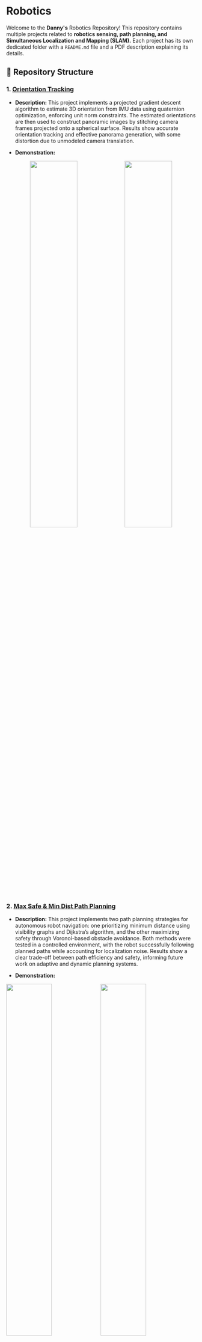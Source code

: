 # Robotics

Welcome to the **Danny's** Robotics Repository! This repository contains multiple projects related to **robotics sensing, path planning, and Simultaneous Localization and Mapping (SLAM).** Each project has its own dedicated folder with a `README.md` file and a PDF description explaining its details.


## 📂 Repository Structure

### 1. [Orientation Tracking](./Orientation_Tracking/Orientation_Tracking_&_Panorama.pdf)
   - **Description:** This project implements a projected gradient descent algorithm to estimate 3D orientation from IMU data using quaternion optimization, enforcing unit norm constraints. The estimated orientations are then used to construct panoramic images by stitching camera frames projected onto a spherical surface. Results show accurate orientation tracking and effective panorama generation, with some distortion due to unmodeled camera translation.

   - **Demonstration:**
   <p align='center'>
   <img src="./Orientation_Tracking/fig/Panorama_1.png" width="50%" height="50%"><img src="./Orientation_Tracking/fig/Panorama_11.png" width="50%" height="50%">
   </p>

### 2. [Max Safe & Min Dist Path Planning](./Max_Safe_&_Min_Dist_Path_Planning/Max_Safe_&_Min_Dist_Path_Planning.pdf)
   - **Description:** This project implements two path planning strategies for autonomous robot navigation: one prioritizing minimum distance using visibility graphs and Dijkstra’s algorithm, and the other maximizing safety through Voronoi-based obstacle avoidance. Both methods were tested in a controlled environment, with the robot successfully following planned paths while accounting for localization noise. Results show a clear trade-off between path efficiency and safety, informing future work on adaptive and dynamic planning systems.

   - **Demonstration:**
   
   [<img src="./Max_Safe_&_Min_Dist_Path_Planning/img/video1.png" width="49%">](https://youtu.be/pjOQJUsrepY)
   [<img src="./Max_Safe_&_Min_Dist_Path_Planning/img/video2.png" width="49%">](https://youtu.be/FdMfx6F-wpE)

### 3. [Coverage Path Planning](./Coverage_Path_Planning/Autonomous_CPP_report.pdf)
   - **Description:** This project develops an autonomous robot system for coverage path planning (CPP) within a 10ft × 10ft bounded environment using AprilTag landmarks for localization. The system employs a grid-based sweep algorithm to generate zigzag paths and integrates PID control for precise motion, achieving near-complete coverage while maintaining safe distances from walls. Experimental results validate its effectiveness, with future enhancements targeting dynamic obstacle avoidance, improved localization, and SLAM integration for broader applicability.
   - **Demonstration:**

   [<p align='center'><img src="./Coverage_Path_Planning/imgs/video.png" width="49%"></p>](https://youtu.be/sCGQzoF28NY)

### 4. [EKF-SLAM with AprilTag](./EKF-SLAM_with_AprilTag/EKF-SLAM.pdf)
   - **Description:** This project implements an Extended Kalman Filter (EKF)-based SLAM system for autonomous robots, enabling simultaneous localization and mapping in a structured 10ft × 10ft environment with predefined landmarks. By testing square and octagon trajectories, the system demonstrates improved robustness and lower average landmark estimation errors (0.0514m vs. 0.0545m) with the octagon path, validated through covariance analysis and error metrics. The work highlights the impact of trajectory design on SLAM accuracy, with applications in enhancing autonomous navigation in controlled environments.
   - **Demonstration:**
   <p align='center'>
      <img src='./EKF-SLAM_with_AprilTag/img/square2_std_ellipse.png' width='50%'>
   </p>

### 5. [LiDAR-SLAM and Texture Mapping](./LiDAR-SLAM_and_Texture_Mapping/LiDAR-Based%20SLAM%20and%20Texture%20Mapping.pdf)
   - **Description:** This project develops a LiDAR-based SLAM system that integrates encoder-IMU odometry, ICP scan matching, and GTSAM pose graph optimization to enable autonomous robot navigation and mapping in unstructured environments. By fusing LiDAR, RGBD, and motion sensor data, the system constructs precise occupancy grids and textured floor maps, reducing trajectory drift through loop closure detection and factor graph optimization. Experimental results demonstrate enhanced mapping accuracy, with future improvements focusing on real-time processing, 3D extensions, and semantic integration for advanced environmental perception.
   - **Demonstration:**
   <p align='center'>
      <img src='./LiDAR-SLAM_and_Texture_Mapping/fig/occ&tex_gt.png' width='50%'>
   </p>

### 6. [VI-SLAM using EKF](./VI-SLAM_using_EKF/Visual-Inertial%20SLAM%20using%20Extended%20Kalman%20Filter.pdf)
   - **Description:** This project develops a Visual-Inertial SLAM system using an Extended Kalman Filter (EKF) to fuse IMU and stereo camera data, enabling 6-DOF pose estimation and 3D landmark mapping in GPS-denied environments. The approach integrates SE(3) kinematics for IMU trajectory prediction, stereo triangulation for landmark initialization, and joint optimization to refine pose and map estimates while mitigating scale drift and sensor noise. Experimental results validate reduced trajectory drift compared to IMU-only localization, though landmark-induced vibrations highlight opportunities for improved filtering and real-time performance in future work.
   - **Demonstration:**
   <p align='center'>
      <img src='./VI-SLAM_using_EKF/img/updated01.png' width='50%'>
   </p>

### 7. [Dynamic Programming for DoorKey Navigation](./Dynamic_Programming_for_DoorKey_Navigation/Dynamic_Programming_for_DoorKey_Navigation.pdf)
   - **Description:** This project develops a Dynamic Programming approach using value iteration to solve the DoorKey navigation challenge in Mini-Grid environments, formulating the task as a Markov Decision Process (MDP) with state representations tracking agent position, orientation, key possession, and door statuses. The method extends to randomized maps by augmenting the state space to account for variable key/goal positions and multiple door interactions, ensuring complete observability and optimal policy computation. Experimental validation demonstrates successful navigation in 7 predefined and 36 randomized 10x10 grid configurations, achieving minimal path lengths while handling directional constraints and object interactions through systematic state-space exploration.
   - **Demonstration:**
   <p align='center'>
      <img src='./Dynamic_Programming_for_DoorKey_Navigation/gif/DoorKey-10x10-20.gif' width='50%'>
   </p>

   
### 8. [Weighted A* and RRT in 3D Environments](./Weighted_A_and_RRT_Algorithms_in_3D/Weighted_A_and_RRT_in_3D_Environments.pdf)
   - **Description:** This project develops an integrated 3D motion planning framework including weighted A* and RRT algorithms to navigate obstacle-rich environments, utilizing a slab-based collision detection system for safety verification and adaptive heuristics for balancing optimality and efficiency. It demonstrates robust performance in cluttered scenarios through innovations like dynamic grid resolution, goal-biased sampling, and memory-efficient node management, achieving guaranteed collision-free paths with bounded suboptimality (A*) and probabilistic completeness (RRT).
   - **Demonstration:**
   <p align='center'>
      <img src='./Weighted_A_and_RRT_Algorithms_in_3D/img/Figure_3.png' width='49%'>
      <img src='./Weighted_A_and_RRT_Algorithms_in_3D/img/RRT3.png' width='49%'>
   </p>


## 🔧 Getting Started

1. Clone this repository:
   ```sh
   git clone https://github.com/DannyLi001/Robotics.git
   cd Robotics
